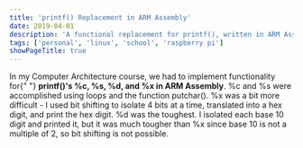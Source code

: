 ```yaml
---
title: 'printf() Replacement in ARM Assembly'
date: 2019-04-01
description: 'A functional replacement for printf(), written in ARM Assembly on a Raspberry Pi 3B+'
tags: ['personal', 'linux', 'school', 'raspberry pi']
showPageTitle: true
---
```


In my Computer Architecture course, we had to implement
functionality for{" "}
**printf()'s %c, %s, %d, and %x in ARM Assembly**. %c
and %s were accomplished using loops and the function putchar(). %x was a bit
more difficult - I used bit shifting to isolate 4 bits at a time, translated
into a hex digit, and print the hex digit. %d was the toughest. I
isolated each base 10 digit and printed it, but it was much
tougher than %x since base 10 is not a multiple of 2, so bit
shifting is not possible.
